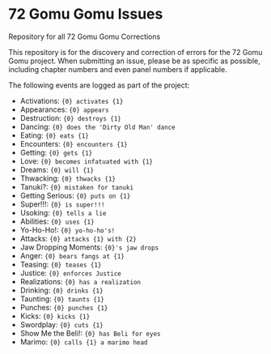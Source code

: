 # 72 Gomu Gomu Issues
Repository for all 72 Gomu Gomu Corrections

This repository is for the discovery and correction of errors for the 72 Gomu Gomu project. When submitting an issue, please be as specific as possible, including chapter numbers and even panel numbers if applicable.

The following events are logged as part of the project:

- Activations: `{0} activates {1}`
- Appearances: `{0} appears`
- Destruction: `{0} destroys {1}`
- Dancing: `{0} does the 'Dirty Old Man' dance`
- Eating: `{0} eats {1}`
- Encounters: `{0} encounters {1}`
- Getting: `{0} gets {1}`
- Love: `{0} becomes infatuated with {1}`
- Dreams: `{0} will {1}`
- Thwacking: `{0} thwacks {1}`
- Tanuki?: `{0} mistaken for tanuki`
- Getting Serious: `{0} puts on {1}`
- Super!!!: `{0} is super!!!`
- Usoking: `{0} tells a lie`
- Abilities: `{0} uses {1}`
- Yo-Ho-Ho!: `{0} yo-ho-ho's!`
- Attacks: `{0} attacks {1} with {2}`
- Jaw Dropping Moments: `{0}'s jaw drops`
- Anger: `{0} bears fangs at {1}`
- Teasing: `{0} teases {1}`
- Justice: `{0} enforces Justice`
- Realizations: `{0} has a realization`
- Drinking: `{0} drinks {1}`
- Taunting: `{0} taunts {1}`
- Punches: `{0} punches {1}`
- Kicks: `{0} kicks {1}`
- Swordplay: `{0} cuts {1}`
- Show Me the Beli!: `{0} has Beli for eyes`
- Marimo: `{0} calls {1} a marimo head`
